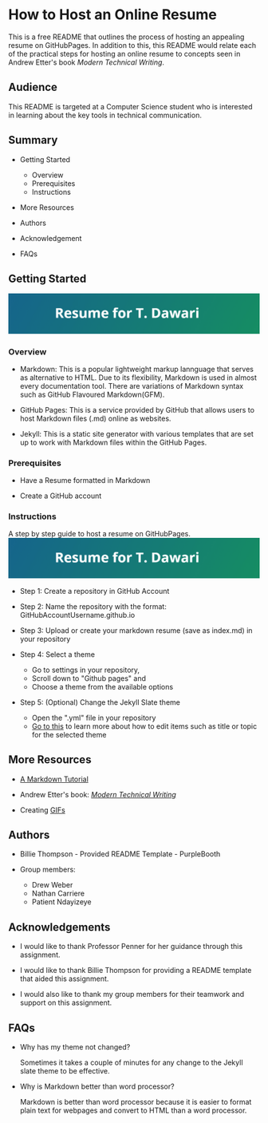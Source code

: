 # How to Host an Online Resume

This is a free README that outlines the process of hosting an appealing resume on GitHubPages. In addition to this, this README would relate each of the practical steps for hosting an online resume to concepts seen in Andrew Etter's book _Modern Technical Writing_.

## Audience

This README is targeted at a Computer Science student who is interested in learning about the key tools in technical communication.

## Summary

- Getting Started
  - Overview
  - Prerequisites
  - Instructions
  
- More Resources

- Authors

- Acknowledgement

- FAQs

## Getting Started

![](resume.gif)

### Overview
- Markdown: This is a popular lightweight markup lannguage that serves as alternative to HTML. Due to its flexibility, Markdown is used in almost every documentation tool. There are variations of Markdown syntax such as GitHub Flavoured Markdown(GFM).

- GitHub Pages: This is a service provided by GitHub that allows users to host Markdown files (.md) online as websites.

- Jekyll: This is a static site generator with various templates that are set up to work with Markdown files within the GitHub Pages.

### Prerequisites
- Have a Resume formatted in Markdown

- Create a GitHub account

### Instructions
A step by step guide to host a resume on GitHubPages.     ![](resume2.gif)

- Step 1: Create a repository in GitHub Account

- Step 2: Name the repository with the format: GitHubAccountUsername.github.io

- Step 3: Upload or create your markdown resume (save as index.md) in your repository

- Step 4: Select a theme
   - Go to settings in your repository,
   - Scroll down to "Github pages" and
   - Choose a theme from the available options

- Step 5: (Optional) Change the Jekyll Slate theme
   - Open the ".yml" file in your repository
   - [Go to this](https://irvandi.github.io/gEdit/#usage) to learn more about how to edit items  such as title or topic for the selected theme

## More Resources

- [A Markdown Tutorial](https://www.markdowntutorial.com/)

- Andrew Etter's book: [_Modern Technical Writing_](https://www.amazon.ca/Modern-Technical-Writing-Introduction-Documentation-ebook/dp/B01A2QL9SS)

- Creating [GIFs](https://github.com/matiassingers/awesome-readme)

## Authors

- Billie Thompson - Provided README Template - PurpleBooth

- Group members:
  - Drew Weber
  - Nathan Carriere
  - Patient Ndayizeye

## Acknowledgements

- I would like to thank Professor Penner for her guidance through this assignment.

- I would like to thank Billie Thompson for providing a README template that aided this assignment.

- I would also like to thank my group members for their teamwork and support on this assignment.

## FAQs

- Why has my theme not changed?

   Sometimes it takes a couple of minutes for any change to the Jekyll slate theme to be effective.
   
- Why is Markdown better than word processor?
   
   Markdown is better than word processor because it is easier to format plain text for webpages and convert to HTML than a word processor.
   
